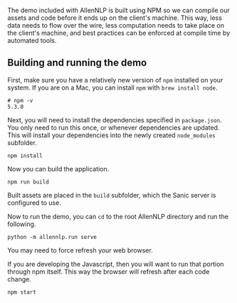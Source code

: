 The demo included with AllenNLP is built using NPM so we can compile our assets
and code before it ends up on the client's machine.  This way, less data needs
to flow over the wire, less computation needs to take place on the client's
machine, and best practices can be enforced at compile time by automated
tools.

## Building and running the demo

First, make sure you have a relatively new version of `npm` installed on your
system.  If you are on a Mac, you can install `npm` with `brew install node`.

```
# npm -v
5.3.0
```

Next, you will need to install the dependencies specified in `package.json`.
You only need to run this once, or whenever dependencies are updated.  This
will install your dependencies into the newly created `node_modules` subfolder.

```
npm install
```

Now you can build the application.

```
npm run build
```

Built assets are placed in the `build` subfolder, which the Sanic server is
configured to use.

Now to run the demo, you can `cd` to the root AllenNLP directory and run the
following.

```
python -m allennlp.run serve
```

You may need to force refresh your web browser.

If you are developing the Javascript, then you will want to run that portion
through npm itself.  This way the browser will refresh after each code change.

```
npm start
```
